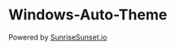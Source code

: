 # Windows-Auto-Theme

Powered by [SunriseSunset.io](https://sunrisesunset.io)

<!-- Powered by [sunrise-sunset.org](https://sunrise-sunset.org) -->
